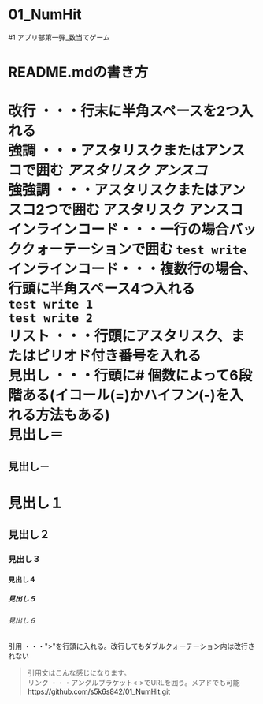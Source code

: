 # 01_NumHit
#1 アプリ部第一弾_数当てゲーム

# README.mdの書き方
  改行            ・・・行末に半角スペースを2つ入れる  
  強調            ・・・アスタリスクまたはアンスコで囲む *アスタリスク* _アンスコ_  
  強強調          ・・・アスタリスクまたはアンスコ2つで囲む **アスタリスク** __アンスコ__  
  インラインコード・・・一行の場合バッククォーテーションで囲む `test write`  
  インラインコード・・・複数行の場合、行頭に半角スペース4つ入れる  
    `test write 1`  
     `test write 2`  
  リスト          ・・・行頭にアスタリスク、またはピリオド付き番号を入れる  
  見出し          ・・・行頭に# 個数によって6段階ある(イコール(=)かハイフン(-)を入れる方法もある)  
見出し＝
================
見出し－
----------------
# 見出し１  
## 見出し２  
### 見出し３  
#### 見出し４  
##### 見出し５  
###### 見出し６  
  引用            ・・・">"を行頭に入れる。改行してもダブルクォーテーション内は改行されない  
> 引用文はこんな感じになります。  
  リンク          ・・・アングルブラケット< >でURLを囲う。メアドでも可能  
  <https://github.com/s5k6s842/01_NumHit.git>  
  